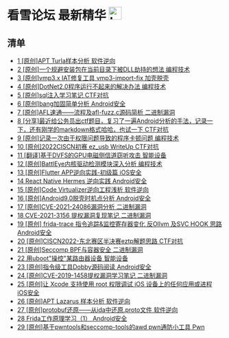 # 看雪论坛 最新精华 <img src="https://file.ipadown.com/tophub/assets/images/media/bbs.pediy.com.png_50x50.png" width="30" alt="Logo"></img>

## 清单

* [1 [原创]APT Turla样本分析 软件逆向](https://bbs.pediy.com/thread-273688.htm)
* [2 [原创]一个规避安装包在当前目录下被DLL劫持的想法 编程技术](https://bbs.pediy.com/thread-273681.htm)
* [3 [原创]vmp3.x IAT修复工具 vmp3-import-fix 加壳脱壳](https://bbs.pediy.com/thread-273676.htm)
* [4 [原创]DotNet2.0程序运行不起来的解决办法 编程技术](https://bbs.pediy.com/thread-273665.htm)
* [5 [原创]sql注入学习笔记 CTF对抗](https://bbs.pediy.com/thread-273655.htm)
* [6 [原创]bang加固简单分析 Android安全](https://bbs.pediy.com/thread-273650.htm)
* [7 [原创]AFL速通——流程及afl-fuzz.c源码简析 二进制漏洞](https://bbs.pediy.com/thread-273639.htm)
* [8 [分享]最近给公务员出ctf题目，复习了一遍Android分析的手法，记录一下，还有刚学的markdown格式哈哈，也试一下 CTF对抗](https://bbs.pediy.com/thread-273624.htm)
* [9 [原创]记录一次由于权限问题导致的程序卡顿问题 编程技术](https://bbs.pediy.com/thread-273610.htm)
* [10 [原创]2022CISCN初赛 ez_usb WriteUp CTF对抗](https://bbs.pediy.com/thread-273571.htm)
* [11 [翻译]基于DVFS的GPU电磁侧信道窃听攻击 智能设备](https://bbs.pediy.com/thread-273554.htm)
* [12 [原创]BattlEye内核驱动检测模块深入分析 编程技术](https://bbs.pediy.com/thread-273548.htm)
* [13 [原创]Flutter APP逆向实践-初级篇 iOS安全](https://bbs.pediy.com/thread-273545.htm)
* [14 React Native Hermes 逆向实践 Android安全](https://bbs.pediy.com/thread-273544.htm)
* [15 [原创]Code Virtualizer逆向工程浅析 软件逆向](https://bbs.pediy.com/thread-273533.htm)
* [16 [原创]Android9.0脱壳时机点分析 Android安全](https://bbs.pediy.com/thread-273530.htm)
* [17 [原创]CVE-2021-24086漏洞分析 二进制漏洞](https://bbs.pediy.com/thread-273526.htm)
* [18 CVE-2021-3156 提权漏洞复现笔记 二进制漏洞](https://bbs.pediy.com/thread-273504.htm)
* [19 [原创] frida-trace 指令追踪&监控寄存器变化 反Ollvm 及SVC HOOK 思路 Android安全](https://bbs.pediy.com/thread-273501.htm)
* [20 [原创]CISCN2022-东北赛区半决赛eztp解题思路 CTF对抗](https://bbs.pediy.com/thread-273500.htm)
* [21 [原创]Seccomp BPF与容器安全 二进制漏洞](https://bbs.pediy.com/thread-273495.htm)
* [22 用uboot"操控"某路由器设备 智能设备](https://bbs.pediy.com/thread-273494.htm)
* [23 [原创]指令级工具Dobby源码阅读 Android安全](https://bbs.pediy.com/thread-273487.htm)
* [24 [原创]CVE-2019-1458提权漏洞学习笔记 二进制漏洞](https://bbs.pediy.com/thread-273474.htm)
* [25 [原创]让 Xcode 支持使用 root 权限调试 iOS 设备上的任何应用或进程 iOS安全](https://bbs.pediy.com/thread-273471.htm)
* [26 [原创]APT Lazarus 样本分析 软件逆向](https://bbs.pediy.com/thread-273460.htm)
* [27 [原创]protobuf还原——从ida中还原.proto文件 软件逆向](https://bbs.pediy.com/thread-273455.htm)
* [28 Frida工作原理学习（1） Android安全](https://bbs.pediy.com/thread-273450.htm)
* [29 [原创]基于pwntools和seccomp-tools的awd pwn通防小工具 Pwn](https://bbs.pediy.com/thread-273437.htm)
